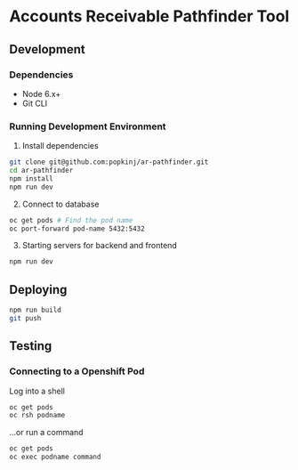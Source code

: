 # Accounts Receivable Pathfinder Tool

## Development

### Dependencies
- Node 6.x+
- Git CLI
  
### Running Development Environment
1. Install dependencies
```bash
git clone git@github.com:popkinj/ar-pathfinder.git
cd ar-pathfinder
npm install
npm run dev
```

2. Connect to database
```bash
oc get pods # Find the pod name
oc port-forward pod-name 5432:5432
```

3. Starting servers for backend and frontend
```bash
npm run dev
```

## Deploying

```bash
npm run build
git push
```

## Testing
### Connecting to a Openshift Pod
Log into a shell
```bash
oc get pods
oc rsh podname
```

...or run a command
```bash
oc get pods
oc exec podname command
```

